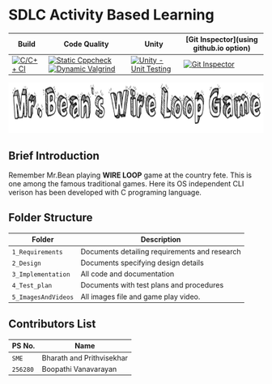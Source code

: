 # SDLC Activity Based Learning

Build | Code Quality | Unity | [Git Inspector](using github.io option)
------|----------|-------|--------------
[![C/C++ CI](https://github.com/Boopathivanavarayan/Miniproject_256280/actions/workflows/c-cpp.yml/badge.svg)](https://github.com/Boopathivanavarayan/Miniproject_256280/actions/workflows/c-cpp.yml) | [![Static Cppcheck](https://github.com/Boopathivanavarayan/Miniproject_256280/actions/workflows/cppcheck.yml/badge.svg)](https://github.com/Boopathivanavarayan/Miniproject_256280/actions/workflows/cppcheck.yml) [![Dynamic Valgrind](https://github.com/Boopathivanavarayan/Miniproject_256280/actions/workflows/CodeQuality_Dynamic.yml/badge.svg)](https://github.com/Boopathivanavarayan/Miniproject_256280/actions/workflows/CodeQuality_Dynamic.yml)| [![Unity - Unit Testing](https://github.com/Boopathivanavarayan/Miniproject_256280/actions/workflows/unity.yml/badge.svg)](https://github.com/Boopathivanavarayan/Miniproject_256280/actions/workflows/unity.yml)| [![Git Inspector](https://github.com/Boopathivanavarayan/Miniproject_256280/actions/workflows/gitinspector.yml/badge.svg)](https://github.com/Boopathivanavarayan/Miniproject_256280/actions/workflows/gitinspector.yml)

<img src="https://github.com/Boopathivanavarayan/Miniproject_256280/blob/main/5_ImagesAndVideos/name1.PNG" width="750" height="100">

## Brief Introduction
Remember Mr.Bean playing **WIRE LOOP** game at the country fete. This is one among the famous traditional games. Here its OS independent  CLI verison has been developed with C programing language.

## Folder Structure
Folder             | Description
-------------------| -----------------------------------------
`1_Requirements`   | Documents detailing requirements and research
`2_Design`         | Documents specifying design details
`3_Implementation` | All code and documentation
`4_Test_plan`      | Documents with test plans and procedures
`5_ImagesAndVideos`| All images file and game play video.

## Contributors List 

PS No. |  Name   |   
-------|---------|
`SME` | Bharath and Prithvisekhar  |   
`256280` | Boopathi Vanavarayan  |  





